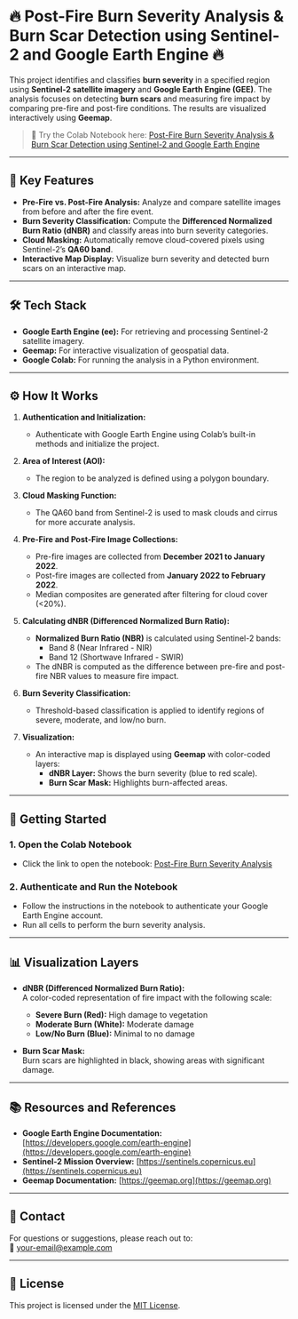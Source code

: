 # 🔥 Post-Fire Burn Severity Analysis & Burn Scar Detection using Sentinel-2 and Google Earth Engine 🔥

This project identifies and classifies **burn severity** in a specified region using **Sentinel-2 satellite imagery** and **Google Earth Engine (GEE)**. The analysis focuses on detecting **burn scars** and measuring fire impact by comparing pre-fire and post-fire conditions. The results are visualized interactively using **Geemap**.

> 🚀 Try the Colab Notebook here: [Post-Fire Burn Severity Analysis & Burn Scar Detection using Sentinel-2 and Google Earth Engine](https://colab.research.google.com/drive/1pZx0-gO2oZHFxuCFLZ4hOJsRlnpNMWTC)

---

## 🌟 **Key Features**
- **Pre-Fire vs. Post-Fire Analysis:** Analyze and compare satellite images from before and after the fire event.
- **Burn Severity Classification:** Compute the **Differenced Normalized Burn Ratio (dNBR)** and classify areas into burn severity categories.
- **Cloud Masking:** Automatically remove cloud-covered pixels using Sentinel-2’s **QA60 band**.
- **Interactive Map Display:** Visualize burn severity and detected burn scars on an interactive map.

---

## 🛠️ **Tech Stack**
- **Google Earth Engine (ee):** For retrieving and processing Sentinel-2 satellite imagery.
- **Geemap:** For interactive visualization of geospatial data.
- **Google Colab:** For running the analysis in a Python environment.

---

## ⚙️ **How It Works**
1. **Authentication and Initialization:**
   - Authenticate with Google Earth Engine using Colab’s built-in methods and initialize the project.

2. **Area of Interest (AOI):**
   - The region to be analyzed is defined using a polygon boundary.

3. **Cloud Masking Function:**
   - The QA60 band from Sentinel-2 is used to mask clouds and cirrus for more accurate analysis.

4. **Pre-Fire and Post-Fire Image Collections:**
   - Pre-fire images are collected from **December 2021 to January 2022**.
   - Post-fire images are collected from **January 2022 to February 2022**.
   - Median composites are generated after filtering for cloud cover (<20%).

5. **Calculating dNBR (Differenced Normalized Burn Ratio):**
   - **Normalized Burn Ratio (NBR)** is calculated using Sentinel-2 bands:
     - Band 8 (Near Infrared - NIR)
     - Band 12 (Shortwave Infrared - SWIR)
   - The dNBR is computed as the difference between pre-fire and post-fire NBR values to measure fire impact.

6. **Burn Severity Classification:**
   - Threshold-based classification is applied to identify regions of severe, moderate, and low/no burn.

7. **Visualization:**
   - An interactive map is displayed using **Geemap** with color-coded layers:
     - **dNBR Layer:** Shows the burn severity (blue to red scale).
     - **Burn Scar Mask:** Highlights burn-affected areas.

---

## 🔧 **Getting Started**

### 1. Open the Colab Notebook
- Click the link to open the notebook: [Post-Fire Burn Severity Analysis](https://colab.research.google.com/drive/1pZx0-gO2oZHFxuCFLZ4hOJsRlnpNMWTC)

### 2. Authenticate and Run the Notebook
- Follow the instructions in the notebook to authenticate your Google Earth Engine account.
- Run all cells to perform the burn severity analysis.

---

## 📊 **Visualization Layers**
- **dNBR (Differenced Normalized Burn Ratio):**  
  A color-coded representation of fire impact with the following scale:
  - **Severe Burn (Red):** High damage to vegetation
  - **Moderate Burn (White):** Moderate damage
  - **Low/No Burn (Blue):** Minimal to no damage

- **Burn Scar Mask:**  
  Burn scars are highlighted in black, showing areas with significant damage.

---

## 📚 **Resources and References**
- **Google Earth Engine Documentation:** [https://developers.google.com/earth-engine](https://developers.google.com/earth-engine)
- **Sentinel-2 Mission Overview:** [https://sentinels.copernicus.eu](https://sentinels.copernicus.eu)
- **Geemap Documentation:** [https://geemap.org](https://geemap.org)

---

## 📩 **Contact**
For questions or suggestions, please reach out to:  
📧 your-email@example.com

---

## 📜 **License**
This project is licensed under the [MIT License](LICENSE).

